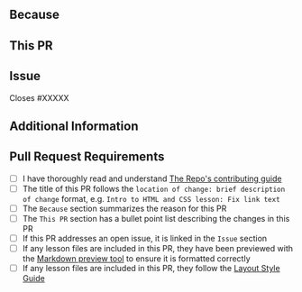 <!-- Thank you for taking the time to contribute to The Odin Project. In order to get this pull request (PR) merged in a reasonable amount of time, you must complete this entire template. -->

## Because

<!-- Summarize the purpose or reasons for this PR, e.g. what problem it solves or what benefit it provides. -->

## This PR

<!-- A bullet point list of one or more items describing the specific changes. -->

## Issue

<!--
If this PR closes an open issue in this repo, replace the XXXXX below with the issue number, e.g. Closes #2013.

If this PR closes an open issue in another TOP repo, replace the #XXXXX with the URL of the issue, e.g. Closes https://github.com/Princemuel/princemuel.com/issues/XXXXX

If this PR does not close, but is related to another issue or PR, you can link it as above without the 'Closes' keyword, e.g. 'Related to #2013'.

_Note:_ any pull request created for an issue that already has someone else assigned **will be closed without review**.
-->

Closes #XXXXX

## Additional Information

<!-- Any other information about this PR, such as a link to a Discord discussion. -->

## Pull Request Requirements

<!-- Replace the whitespace between the square brackets with an 'x', e.g. [x]. After you create the PR, they will become checkboxes that you can click on. -->

- [ ] I have thoroughly read and understand [The Repo's contributing guide](https://github.com/princemuel/princemuel.com/blob/main/CONTRIBUTING.md)
- [ ] The title of this PR follows the `location of change: brief description of change` format, e.g. `Intro to HTML and CSS lesson: Fix link text`
- [ ] The `Because` section summarizes the reason for this PR
- [ ] The `This PR` section has a bullet point list describing the changes in this PR
- [ ] If this PR addresses an open issue, it is linked in the `Issue` section
- [ ] If any lesson files are included in this PR, they have been previewed with the [Markdown preview tool](https://www.princemuel.com/blog/preview) to ensure it is formatted correctly
- [ ] If any lesson files are included in this PR, they follow the [Layout Style Guide](https://github.com/princemuel/princemuel.com/blob/main/LAYOUT_STYLE_GUIDE.md)
